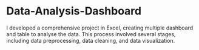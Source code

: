 # Data-Analysis-Dashboard
I developed a comprehensive project in Excel, creating multiple dashboard and table to analyse the data. This process involved several stages, including data preprocessing, data cleaning, and data visualization.
